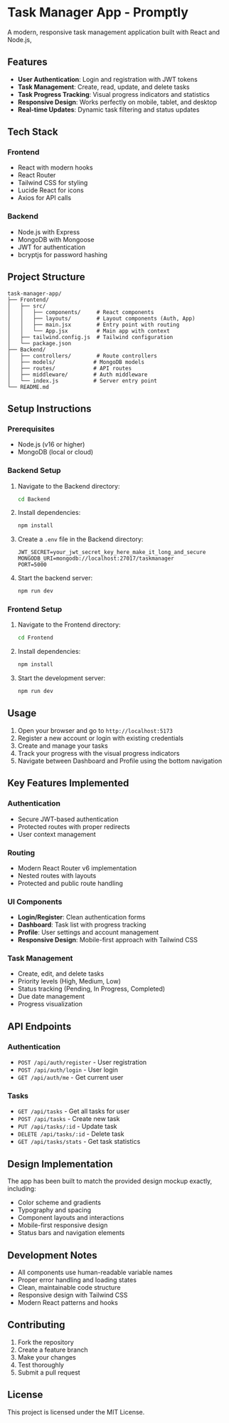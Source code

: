 # Task Manager App - Promptly

A modern, responsive task management application built with React and Node.js, 

## Features


- **User Authentication**: Login and registration with JWT tokens
- **Task Management**: Create, read, update, and delete tasks
- **Task Progress Tracking**: Visual progress indicators and statistics
- **Responsive Design**: Works perfectly on mobile, tablet, and desktop
- **Real-time Updates**: Dynamic task filtering and status updates

## Tech Stack

### Frontend
- React with modern hooks
- React Router  
- Tailwind CSS for styling
- Lucide React for icons
- Axios for API calls

### Backend
- Node.js with Express
- MongoDB with Mongoose
- JWT for authentication
- bcryptjs for password hashing

## Project Structure

```
task-manager-app/
├── Frontend/
│   ├── src/
│   │   ├── components/     # React components
│   │   ├── layouts/        # Layout components (Auth, App)
│   │   ├── main.jsx        # Entry point with routing
│   │   └── App.jsx         # Main app with context
│   ├── tailwind.config.js  # Tailwind configuration
│   └── package.json
├── Backend/
│   ├── controllers/        # Route controllers
│   ├── models/            # MongoDB models
│   ├── routes/            # API routes
│   ├── middleware/        # Auth middleware
│   └── index.js           # Server entry point
└── README.md
```

## Setup Instructions

### Prerequisites
- Node.js (v16 or higher)
- MongoDB (local or cloud)

### Backend Setup
1. Navigate to the Backend directory:
   ```bash
   cd Backend
   ```

2. Install dependencies:
   ```bash
   npm install
   ```

3. Create a `.env` file in the Backend directory:
   ```env
   JWT_SECRET=your_jwt_secret_key_here_make_it_long_and_secure
   MONGODB_URI=mongodb://localhost:27017/taskmanager
   PORT=5000
   ```

4. Start the backend server:
   ```bash
   npm run dev
   ```

### Frontend Setup
1. Navigate to the Frontend directory:
   ```bash
   cd Frontend
   ```

2. Install dependencies:
   ```bash
   npm install
   ```

3. Start the development server:
   ```bash
   npm run dev
   ```

## Usage

1. Open your browser and go to `http://localhost:5173`
2. Register a new account or login with existing credentials
3. Create and manage your tasks
4. Track your progress with the visual progress indicators
5. Navigate between Dashboard and Profile using the bottom navigation

## Key Features Implemented

### Authentication
- Secure JWT-based authentication
- Protected routes with proper redirects
- User context management

### Routing
- Modern React Router v6 implementation
- Nested routes with layouts
- Protected and public route handling

### UI Components
- **Login/Register**: Clean authentication forms
- **Dashboard**: Task list with progress tracking
- **Profile**: User settings and account management
- **Responsive Design**: Mobile-first approach with Tailwind CSS

### Task Management
- Create, edit, and delete tasks
- Priority levels (High, Medium, Low)
- Status tracking (Pending, In Progress, Completed)
- Due date management
- Progress visualization

## API Endpoints

### Authentication
- `POST /api/auth/register` - User registration
- `POST /api/auth/login` - User login
- `GET /api/auth/me` - Get current user

### Tasks
- `GET /api/tasks` - Get all tasks for user
- `POST /api/tasks` - Create new task
- `PUT /api/tasks/:id` - Update task
- `DELETE /api/tasks/:id` - Delete task
- `GET /api/tasks/stats` - Get task statistics

## Design Implementation

The app has been built to match the provided design mockup exactly, including:
- Color scheme and gradients
- Typography and spacing
- Component layouts and interactions
- Mobile-first responsive design
- Status bars and navigation elements

## Development Notes

- All components use human-readable variable names
- Proper error handling and loading states
- Clean, maintainable code structure
- Responsive design with Tailwind CSS
- Modern React patterns and hooks

## Contributing

1. Fork the repository
2. Create a feature branch
3. Make your changes
4. Test thoroughly
5. Submit a pull request

## License

This project is licensed under the MIT License.
